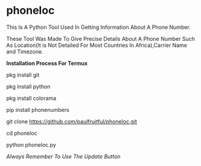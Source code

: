 # phoneloc
This Is A Python Tool Used In Getting Information About A Phone Number.

These Tool Was Made To Give Precise Details About A Phone Number Such As Location(It is Not Detailed For Most Countries In Africa),Carrier Name and Timezone.

**Installation Process For Termux**

pkg install git

pkg install python

pkg install colorama

pip install phonenumbers

git clone https://github.com/paulfruitful/phoneloc.git

cd phoneloc

python phoneloc.py

_Always Remember To Use The Update Button_

